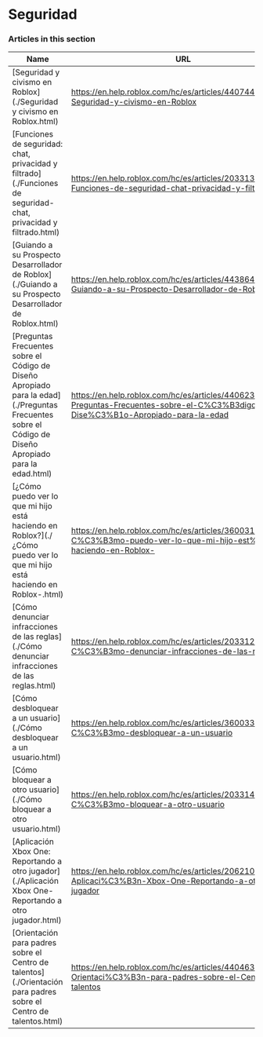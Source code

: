 # Seguridad  
### Articles in this section
Name|URL
-|-
[Seguridad y civismo en Roblox](./Seguridad y civismo en Roblox.html) |https://en.help.roblox.com/hc/es/articles/4407444339348-Seguridad-y-civismo-en-Roblox
[Funciones de seguridad: chat, privacidad y filtrado](./Funciones de seguridad- chat, privacidad y filtrado.html) |https://en.help.roblox.com/hc/es/articles/203313120-Funciones-de-seguridad-chat-privacidad-y-filtrado
[Guiando a su Prospecto Desarrollador de Roblox](./Guiando a su Prospecto Desarrollador de Roblox.html) |https://en.help.roblox.com/hc/es/articles/4438648708756-Guiando-a-su-Prospecto-Desarrollador-de-Roblox
[Preguntas Frecuentes sobre el Código de Diseño Apropiado para la edad](./Preguntas Frecuentes sobre el Código de Diseño Apropiado para la edad.html) |https://en.help.roblox.com/hc/es/articles/4406238486676-Preguntas-Frecuentes-sobre-el-C%C3%B3digo-de-Dise%C3%B1o-Apropiado-para-la-edad
[¿Cómo puedo ver lo que mi hijo está haciendo en Roblox?](./¿Cómo puedo ver lo que mi hijo está haciendo en Roblox-.html) |https://en.help.roblox.com/hc/es/articles/360031384652--C%C3%B3mo-puedo-ver-lo-que-mi-hijo-est%C3%A1-haciendo-en-Roblox-
[Cómo denunciar infracciones de las reglas](./Cómo denunciar infracciones de las reglas.html) |https://en.help.roblox.com/hc/es/articles/203312410-C%C3%B3mo-denunciar-infracciones-de-las-reglas
[Cómo desbloquear a un usuario](./Cómo desbloquear a un usuario.html) |https://en.help.roblox.com/hc/es/articles/360033386312-C%C3%B3mo-desbloquear-a-un-usuario
[Cómo bloquear a otro usuario](./Cómo bloquear a otro usuario.html) |https://en.help.roblox.com/hc/es/articles/203314270-C%C3%B3mo-bloquear-a-otro-usuario
[Aplicación Xbox One: Reportando a otro jugador](./Aplicación Xbox One- Reportando a otro jugador.html) |https://en.help.roblox.com/hc/es/articles/206210440-Aplicaci%C3%B3n-Xbox-One-Reportando-a-otro-jugador
[Orientación para padres sobre el Centro de talentos](./Orientación para padres sobre el Centro de talentos.html) |https://en.help.roblox.com/hc/es/articles/4404630280980-Orientaci%C3%B3n-para-padres-sobre-el-Centro-de-talentos